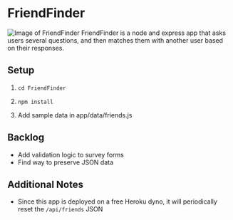 # FriendFinder
![Image of FriendFinder](https://www.alanchen.com/wp-content/uploads/2019/01/friendfinderthumb.png)
FriendFinder is a node and express app that asks users several questions, and then matches them with another user based on their responses.

## Setup
1. `cd FriendFinder`

2. `npm install`

3. Add sample data in app/data/friends.js

## Backlog
- Add validation logic to survey forms
- Find way to preserve JSON data

## Additional Notes
- Since this app is deployed on a free Heroku dyno, it will periodically reset the `/api/friends` JSON
